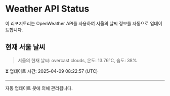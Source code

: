 
# Weather API Status

이 리포지토리는 OpenWeather API를 사용하여 서울의 날씨 정보를 자동으로 업데이트합니다.

## 현재 서울 날씨
> 서울의 현재 날씨: overcast clouds, 온도: 13.76°C, 습도: 38%

⏳ 업데이트 시간: 2025-04-09 08:22:57 (UTC)

---
자동 업데이트 봇에 의해 관리됩니다.

